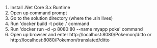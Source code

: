 1) Install .Net Core 3.x Runtime
2) Open up command prompt 
3) Go to the solution directory (where the .sln lives)
4) Run  'docker build -t poke .' command
5) Run 'docker run -d -p 8080:80 --name myapp poke' command
6) Open up browser and enter http://localhost:8080/Pokemon/ditto or http://localhost:8080/Pokemon/translated/ditto
